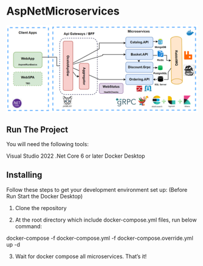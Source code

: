 # AspNetMicroservices

![Topology](https://raw.githubusercontent.com/brkcskun/AspNetMicroservicesApp/main/src/topology.png)

## Run The Project
You will need the following tools:

Visual Studio 2022
.Net Core 6 or later
Docker Desktop

## Installing

Follow these steps to get your development environment set up: (Before Run Start the Docker Desktop)

1. Clone the repository

2. At the root directory which include docker-compose.yml files, run below command:
   
docker-compose -f docker-compose.yml -f docker-compose.override.yml up -d

3. Wait for docker compose all microservices. That’s it!
